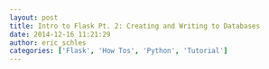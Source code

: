 ```yaml
---
layout: post
title: Intro to Flask Pt. 2: Creating and Writing to Databases
date: 2014-12-16 11:21:29
author: eric_schles
categories: ['Flask', 'How Tos', 'Python', 'Tutorial']
---
```


